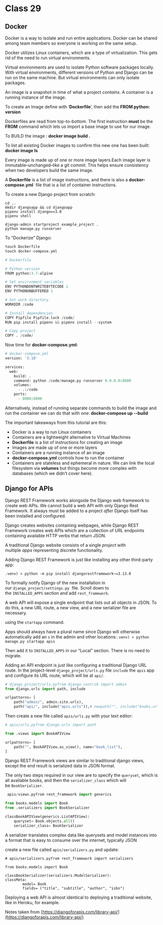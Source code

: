 # Class 29

## Docker

Docker is a way to isolate and run entire applications. Docker can be shared among team members so everyone is working on the same setup.

Docker utilizes Linux containers, which are a type of virtualization. This gets rid of the need to run virtual environments.

Virtual environments are used to isolate Python software packages locally. With virtual environments, different versions of Python and Django can be run on the same machine. But virtual environments can only isolate packages.

An image is a snapshot in time of what a project *contains*. A container is a running instance of the image.

To create an Image define with ‘**Dockerfile**’, then add the **FROM python: version**

Dockerfiles are read from top-to-bottom. The first instruction **must** be the **FROM** command which lets us import a base image to use for our image.

To BUILD the image : **docker image build .**

To list all existing Docker images to confirm this new one has been built: **docker image ls**

Every image is made up of one or more image layers.Each image layer is immutable–unchanged–like a git commit. This helps ensure consistency when two developers build the same image.

A **Dockerfile** is a list of image instructions, and  there is also a **docker-compose.yml**
 file that is a list of container instructions.

To create a new Django project from scratch:

```docker
cd ..
mkdir djangoapp && cd djangoapp
pipenv install django==3.0
pipenv shell

django-admin startproject example_project .
python manage.py runserver
```

To “Dockerize” Django:

```python
touch Dockerfile
touch docker-compose.yml
```

```python
# Dockerfile

# Python version
FROM python:3.7-alpine

# Set environment variables
ENV PYTHONDONTWRITEBYTECODE 1
ENV PYTHONUNBUFFERED 1

# Set work directory
WORKDIR /code

# Install dependencies
COPY Pipfile Pipfile.lock /code/
RUN pip install pipenv && pipenv install --system

# Copy project
COPY . /code/
```

Now time for **docker-compose.yml:**

```python
# docker-compose.yml
version: '3.10'

services:
  web:
    build: .
    command: python /code/manage.py runserver 0.0.0.0:8000
    volumes:
      - .:/code
    ports:
      - 8000:8000
```

Alternatively, instead of running separate commands to build the image and run the container we can do that with one: **docker-compose up --build**

The important takeaways from this tutorial are this:

- Docker is a way to run Linux containers
- Containers are a lightweight alternative to Virtual Machines
- **Dockerfile** is a list of instructions for creating an image
- Images are made up of one or more layers
- Containers are a running instance of an image
- **docker-compose.yml** controls how to run the container
- Containers are stateless and ephemeral in nature. We can link the local filesystem via **volumes** but things become more complex with databases (which we didn’t cover here).

## Django for APIs

Django REST Framework works alongside the Django web framework to create web APIs. We cannot build a web API with only Django Rest Framework. It always must be added to a project *after* Django itself has been installed and configured.

Django creates websites containing webpages, while Django REST Framework creates web APIs which are a collection of URL endpoints containing available HTTP verbs that return JSON.

A traditional Django website consists of a single *project* with multiple *apps* representing discrete functionality.

Adding Django REST Framework is just like installing any other third-party app:

`.venv) > python -m pip install djangorestframework~=3.13.0`

To formally notify Django of the new installation in our `django_project/settings.py`
 file. Scroll down to the `INSTALLED_APPS` section and add `rest_framework`.

A web API will expose a single endpoint that lists out all objects in JSON. To do this, a new URL route, a new view, and a new serializer file are necessary.

using the `startapp` command.

Apps should always have a plural name since Django will otherwise automatically add an `s`
in the admin and other locations:`.venv) > python manage.py startapp apis`

Then add it to `INSTALLED_APPS` in our “Local” section. There is no need to migrate.

Adding an API endpoint is just like configuring a traditional Django URL route. In the project-level `django_project/urls.py` file `include` the `apis` app and configure its URL route, which will be at `api/`.

```python
# django_project/urls.pyfrom django.contrib import admin
from django.urls import path, include

urlpatterns= [
    path("admin/", admin.site.urls),
    path("api/", include("apis.urls")),# newpath("", include("books.urls")),
```

Then create a new file called `apis/urls.py` with your text editor:

```python
# apis/urls.pyfrom django.urls import path

from .views import BookAPIView

urlpatterns= [
    path("", BookAPIView.as_view(), name="book_list"),
]
```

Django REST Framework views are similar to traditional django views, except the end result is serialized data in JSON format.

The only two steps required in our view are to specify the `queryset`, which is all available books, and then the `serializer_class` which will be `BookSerializer`.

```python
 apis/views.pyfrom rest_framework import generics

from books.models import Book
from .serializers import BookSerializer

classBookAPIView(generics.ListAPIView):
    queryset= Book.objects.all()
    serializer_class= BookSerializer
```

A serializer translates complex data like querysets and model instances into a format that is easy to consume over the internet, typically JSON

create a new file called `apis/serializers.py` and update:

```
# apis/serializers.pyfrom rest_framework import serializers

from books.models import Book

classBookSerializer(serializers.ModelSerializer):
classMeta:
        model= Book
        fields= ("title", "subtitle", "author", "isbn")
```

Deploying a web API is almost identical to deploying a traditional website, like in Heroku, for example.

Notes  taken from [https://djangoforapis.com/library-api/](https://djangoforapis.com/library-api/)
